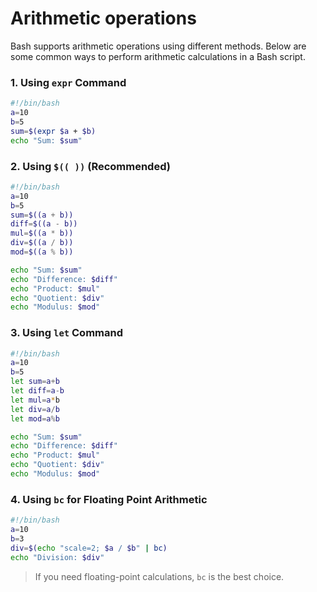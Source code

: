# Arithmetic operations

Bash supports arithmetic operations using different methods. Below are some common ways to perform arithmetic calculations in a Bash script.

### 1. Using `expr` Command
```bash
#!/bin/bash
a=10
b=5
sum=$(expr $a + $b)
echo "Sum: $sum"
```

### 2. Using `$(( ))` (Recommended)
```bash
#!/bin/bash
a=10
b=5
sum=$((a + b))
diff=$((a - b))
mul=$((a * b))
div=$((a / b))
mod=$((a % b))

echo "Sum: $sum"
echo "Difference: $diff"
echo "Product: $mul"
echo "Quotient: $div"
echo "Modulus: $mod"
```

### 3. Using `let` Command
```bash
#!/bin/bash
a=10
b=5
let sum=a+b
let diff=a-b
let mul=a*b
let div=a/b
let mod=a%b

echo "Sum: $sum"
echo "Difference: $diff"
echo "Product: $mul"
echo "Quotient: $div"
echo "Modulus: $mod"
```

### 4. Using `bc` for Floating Point Arithmetic
```bash
#!/bin/bash
a=10
b=3
div=$(echo "scale=2; $a / $b" | bc)
echo "Division: $div"
```

> If you need floating-point calculations, `bc` is the best choice.


